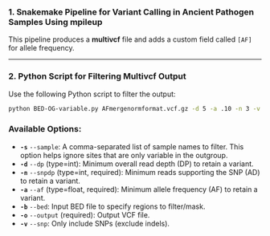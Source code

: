 ### 1. Snakemake Pipeline for Variant Calling in Ancient Pathogen Samples Using mpileup
This pipeline produces a **multivcf** file and adds a custom field called `[AF]` for allele frequency.

---

### 2. Python Script for Filtering Multivcf Output
Use the following Python script to filter the output:

```bash
python BED-OG-variable.py AFmergenormformat.vcf.gz -d 5 -a .10 -n 3 -v -b /data/stonelab/Kelly_TB/mpileup/MTBC_regions_to_exclude.bed -o SNP5.13TLTpreBlast.vcf
```

### Available Options:

- **`-s`** `--sample`: A comma-separated list of sample names to filter. This option helps ignore sites that are only variable in the outgroup.
- **`-d`** `--dp` (type=int): Minimum overall read depth (DP) to retain a variant.
- **`-n`** `--snpdp` (type=int, required): Minimum reads supporting the SNP (AD) to retain a variant.
- **`-a`** `--af` (type=float, required): Minimum allele frequency (AF) to retain a variant.
- **`-b`** `--bed`: Input BED file to specify regions to filter/mask.
- **`-o`** `--output` (required): Output VCF file.
- **`-v`** `--snp`: Only include SNPs (exclude indels).
